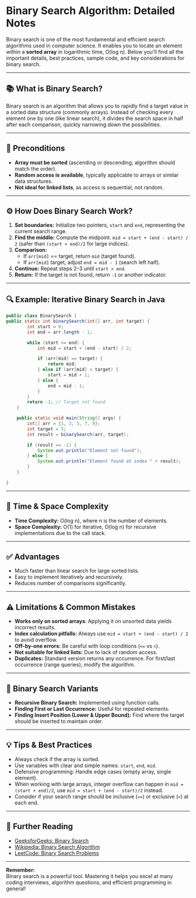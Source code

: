 # Binary Search Algorithm: Detailed Notes

Binary search is one of the most fundamental and efficient search algorithms used in computer science. It enables you to locate an element within a **sorted array** in logarithmic time, O(log n). Below you'll find all the important details, best practices, sample code, and key considerations for binary search.

---

## 📚 What is Binary Search?

Binary search is an algorithm that allows you to rapidly find a target value in a sorted data structure (commonly arrays). Instead of checking every element one by one (like linear search), it divides the search space in half after each comparison, quickly narrowing down the possibilities.

---

## 📝 Preconditions

- **Array must be sorted** (ascending or descending; algorithm should match the order).
- **Random access is available**, typically applicable to arrays or similar data structures.
- **Not ideal for linked lists**, as access is sequential, not random.

---

## ⚙️ How Does Binary Search Work?

1. **Set boundaries:** Initialize two pointers, `start` and `end`, representing the current search range.
2. **Find the middle:** Compute the midpoint. `mid = start + (end - start) / 2` (safer than `(start + end)/2` for large indices).
3. **Comparison:**
   - If `arr[mid]` == target, return `mid` (target found).
   - If `arr[mid]` target, adjust `end = mid - 1` (search left half).
4. **Continue:** Repeat steps 2–3 until `start > end`.
5. **Return:** If the target is not found, return `-1` or another indicator.

---

## 🔍 Example: Iterative Binary Search in Java

```java
public class BinarySearch {
public static int binarySearch(int[] arr, int target) {
        int start = 0;
        int end = arr.length - 1;

        while (start <= end) {
            int mid = start + (end - start) / 2;

            if (arr[mid] == target) {
                return mid;
            } else if (arr[mid] < target) {
                start = mid + 1;
            } else {
                end = mid - 1;
            }
        }
        return -1; // Target not found
    }

    public static void main(String[] args) {
        int[] arr = {1, 3, 5, 7, 9};
        int target = 5;
        int result = binarySearch(arr, target);

        if (result == -1) {
            System.out.println("Element not found");
        } else {
            System.out.println("Element found at index " + result);
        }
    }

}
```

---

## 🧮 Time & Space Complexity

- **Time Complexity:** O(log n), where _n_ is the number of elements.
- **Space Complexity:** O(1) for iterative, O(log n) for recursive implementations due to the call stack.

---

## ✅ Advantages

- Much faster than linear search for large sorted lists.
- Easy to implement iteratively and recursively.
- Reduces number of comparisons significantly.

---

## ⚠️ Limitations & Common Mistakes

- **Works only on sorted arrays**: Applying it on unsorted data yields incorrect results.
- **Index calculation pitfalls:** Always use `mid = start + (end - start) / 2` to avoid overflow.
- **Off-by-one errors:** Be careful with loop conditions (`<=` vs `<`).
- **Not suitable for linked lists:** Due to lack of random access.
- **Duplicates:** Standard version returns any occurrence. For first/last occurrence (range queries), modify the algorithm.

---

## 🧠 Binary Search Variants

- **Recursive Binary Search:** Implemented using function calls.
- **Finding First or Last Occurrence:** Useful for repeated elements.
- **Finding Insert Position (Lower & Upper Bound):** Find where the target should be inserted to maintain order.

---

## 💡 Tips & Best Practices

- Always check if the array is sorted.
- Use variables with clear and simple names: `start`, `end`, `mid`.
- Defensive programming: Handle edge cases (empty array, single element).
- When working with large arrays, integer overflow can happen in `mid = (start + end)/2`, use `mid = start + (end - start)/2` instead.
- Consider if your search range should be inclusive (`<=`) or exclusive (`<`) at each end.

---

## 📖 Further Reading

- [GeeksforGeeks: Binary Search](https://www.geeksforgeeks.org/binary-search/)
- [Wikipedia: Binary Search Algorithm](https://en.wikipedia.org/wiki/Binary_search_algorithm)
- [LeetCode: Binary Search Problems](https://leetcode.com/tag/binary-search/)

---

**Remember:**  
Binary search is a powerful tool. Mastering it helps you excel at many coding interviews, algorithm questions, and efficient programming in general!
